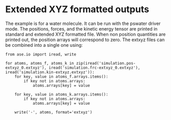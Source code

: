 Extended XYZ formatted outputs
=================================================

The example is for a water molecule. It can be run with the pswater driver mode. The positions, forces, and the kinetic energy tensor are printed in standard and extended XYZ formatted file. When non position quantities are printed out, the position arrays will correspond to zero. The extxyz files can be combined into a single one using:

```
from ase.io import iread, write
  
for atoms, atoms_f, atoms_k in zip(iread('simulation.pos-extxyz_0.extxyz'), iread('simulation.frc-extxyz_0.extxyz'), iread('simulation.kin-extxyz.extxyz')):
    for key, value in atoms_f.arrays.items():
        if key not in atoms.arrays:
            atoms.arrays[key] = value

    for key, value in atoms_k.arrays.items():
        if key not in atoms.arrays:
            atoms.arrays[key] = value

    write('-', atoms, format='extxyz')
```



